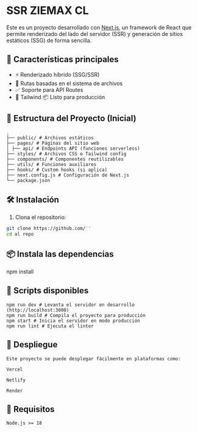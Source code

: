 # SSR ZIEMAX CL

Este es un proyecto desarrollado con [Next.js](https://nextjs.org/), un framework de React que permite renderizado del lado del servidor (SSR) y generación de sitios estáticos (SSG) de forma sencilla.

## 🚀 Características principales

- ⚡️ Renderizado híbrido (SSG/SSR)
- 🔄 Rutas basadas en el sistema de archivos
- ✅ Soporte para API Routes
- 💅 Tailwind
  📦 Listo para producción

## 📁 Estructura del Proyecto (Inicial)

```
.
├── public/ # Archivos estáticos
├── pages/ # Páginas del sitio web
│ ├── api/ # Endpoints API (funciones serverless)
├── styles/ # Archivos CSS o Tailwind config
├── components/ # Componentes reutilizables
├── utils/ # Funciones auxiliares
├── hooks/ # Custom hooks (si aplica)
├── next.config.js # Configuración de Next.js
└── package.json
```

## 🛠️ Instalación

1. Clona el repositorio:

```bash
git clone https://github.com/''
cd al repo
```

## 📦 Instala las dependencias

npm install

## 🚧 Scripts disponibles

```
npm run dev # Levanta el servidor en desarrollo (http://localhost:3000)
npm run build # Compila el proyecto para producción
npm start # Inicia el servidor en modo producción
npm run lint # Ejecuta el linter
```

## 🚀 Despliegue

```
Este proyecto se puede desplegar fácilmente en plataformas como:

Vercel

Netlify

Render
```

## 📌 Requisitos

```
Node.js >= 18
```
